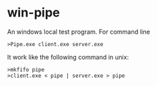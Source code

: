 win-pipe
========
An windows local test program. For command line

	>Pipe.exe client.exe server.exe

It work like the following command in unix:

	>mkfifo pipe
	>client.exe < pipe | server.exe > pipe

